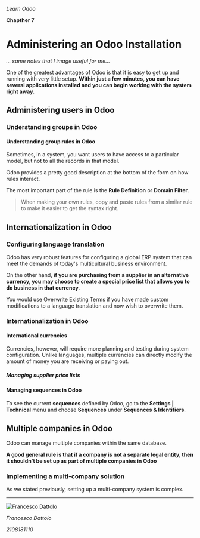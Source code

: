 *Learn Odoo*

**Chapther 7**

# Administering an Odoo Installation

*... same notes that I image useful for me...*

One of the greatest advantages of Odoo is that it is easy to get up and running with very little setup. **Within just a few minutes, you can have several applications installed and you can begin working with the system right away.**

## Administering users in Odoo

### Understanding groups in Odoo

#### Understanding group rules in Odoo

Sometimes, in a system, you want users to have access to a particular model, but not to all the records in that model.

Odoo provides a pretty good description at the bottom of the form on how rules interact.

The most important part of the rule is the **Rule Definition** or **Domain Filter**.

> When making your own rules, copy and paste rules from a similar rule to
make it easier to get the syntax right.

## Internationalization in Odoo

### Configuring language translation

Odoo has very robust features for configuring a global ERP system that can meet the demands of today's multicultural business environment.

On the other hand, **if you are purchasing from a supplier in an alternative currency, you may choose to create a special price list that allows you to do business in that currency**.

You would use Overwrite Existing Terms if you have made custom modifications to a language translation and now wish to overwrite them.

### Internationalization in Odoo
#### International currencies

Currencies, however, will require more planning and testing during system configuration. Unlike languages, multiple currencies can directly modify the amount of money you are receiving or paying out.


##### Managing supplier price lists

#### Managing sequences in Odoo

To see the current **sequences** defined by Odoo, go to the **Settings | Technical** menu and choose **Sequences**
under **Sequences & Identifiers**.


## Multiple companies in Odoo

Odoo can manage multiple companies within the same database.

**A good general rule is that if a company is not a separate legal entity, then it shouldn't be set up as part of multiple companies in Odoo**

### Implementing a multi-company solution

As we stated previously, setting up a multi-company system is complex.

---

[![Francesco Dattolo](https://i0.wp.com/www.francescodattolo.it/wp-content/uploads/2019/09/cropped-francescodattolo-free_hand-logo-1.png)](https://francescodattolo.it)

*Francesco Dattolo*

*2108181110*